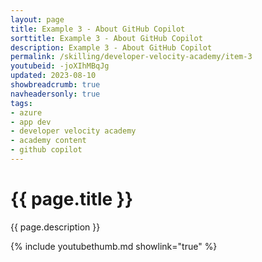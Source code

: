 ```yaml
---
layout: page
title: Example 3 - About GitHub Copilot
sorttitle: Example 3 - About GitHub Copilot
description: Example 3 - About GitHub Copilot
permalink: /skilling/developer-velocity-academy/item-3
youtubeid: -joXIhMBqJg
updated: 2023-08-10
showbreadcrumb: true
navheadersonly: true
tags:
- azure
- app dev
- developer velocity academy
- academy content
- github copilot
---
```


# {{ page.title }}

{{ page.description }}

{% include youtubethumb.md showlink="true" %}